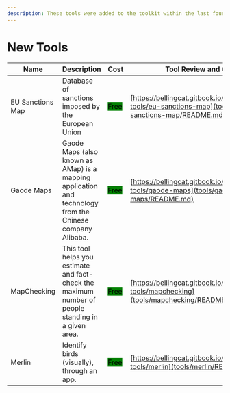 ```yaml
---
description: These tools were added to the toolkit within the last four weeks.
---
```

# New Tools


| Name | Description | Cost | Tool Review and Guide |
| --- | --- | --- | --- |
| EU Sanctions Map | Database of sanctions imposed by the European Union | <mark style="background-color:green;">Free</mark> | [https://bellingcat.gitbook.io/toolkit/more/all-tools/eu-sanctions-map](tools/eu-sanctions-map/README.md) |
| Gaode Maps | Gaode Maps (also known as AMap) is a mapping application and technology from the Chinese company Alibaba. | <mark style="background-color:green;">Free</mark> | [https://bellingcat.gitbook.io/toolkit/more/all-tools/gaode-maps](tools/gaode-maps/README.md) |
| MapChecking | This tool helps you estimate and fact-check the maximum number of people standing in a given area. | <mark style="background-color:green;">Free</mark> | [https://bellingcat.gitbook.io/toolkit/more/all-tools/mapchecking](tools/mapchecking/README.md) |
| Merlin | Identify birds (visually), through an app. | <mark style="background-color:green;">Free</mark> | [https://bellingcat.gitbook.io/toolkit/more/all-tools/merlin](tools/merlin/README.md) |